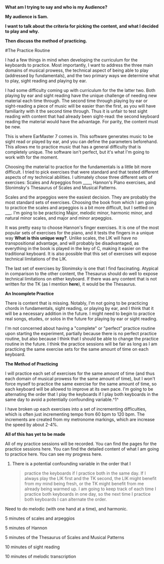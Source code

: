 **What am I trying to say and who is my Audience?**

**My audience is Sam.**

**I want to talk about the criteria for picking the content, and what I
decided to play and why.**

**Then discuss the method of practicing.**

#The Practice Routine

I had a few things in mind when developing the curriculum for the
keyboards to practice. Most importantly, I want to address the three
main domains of musical prowess, the technical aspect of being able to
play (addressed by fundamentals), and the two primary ways we determine
what to play, sight reading and playing by ear.

I had some difficulty coming up with curriculum for the the latter two.
Both playing by ear and sight reading have the unique challenge of
needing new material each time through. The second time through playing
by ear or sight-reading a piece of music will be easier than the first,
as you will have familiarity with it the second time through. Thus it is
unfair to test sight reading with content that had already been
sight-read: the second keyboard reading the material would have the
advantage. For parity, the content must be new.

This is where EarMaster 7 comes in. This software generates music to be
sight read or played by ear, and you can define the parameters
beforehand. This allows me to practice music that has a general
difficulty that is completely unique. The software isn't perfect, but
it's what I'm going to work with for the moment.

Choosing the material to practice for the fundamentals is a little bit
more difficult. I tried to pick exercises that were standard and that
tested different aspects of my technical abilities. I ultimately chose
three different sets of exercises: Scales and Arpeggios from \_\_\_\_,
Hannon's Piano exercises, and Slonimsky's Thesaurus of Scales and
Musical Patterns.

Scales and the arpeggios were the easiest decision. They are probably
the most standard sets of exercises. Choosing the book from which I am
going to practice the scales and arpeggios is a bit more difficult, but
I settled on \_\_\_. I'm going to be practicing Major, melodic minor,
harmonic minor, and natural minor scales, and major and minor arpeggios.

It was pretty easy to choose Hannon's finger exercises. It is one of the
most popular sets of exercises for the piano, and it tests the fingers
in a unique way **What is this unique way?**. Unlike scales, the LIK
will have no transpositional advantage, and will probably be
disadvantaged, as everything in the book is played in the key of C,
making it easier on the traditional keyboard. It is also possible that
this set of exercises will expose technical limitations of the LIK.

The last set of exercises by Slonimsky is one that I find fascinating.
Atypical in comparison to the other content, the Thesaurus should do
well to expose technical limitations on either keyboard. If there was
any content that is not written for the TK (as I mention **here**), it
would be the Thesaurus.

**An Incomplete Practice**

There is content that is missing. Notably, I'm not going to be
practicing chords in fundamentals, sight reading, or playing by ear, and
I think that it will be a necessary addition in the future. I might need
to begin to practice real songs, etudes, or solos in the future for
playing by ear or sight reading.

I'm not concerned about having a "complete" or "perfect" practice
routine upon starting the experiment, partially because there is no
perfect practice routine, but also because I think that I should be able
to change the practice routine in the future. I think the practice
sessions will be fair as long as I am practicing the same exercise sets
for the same amount of time on each keyboard.

**The Method of Practicing**

I will practice each set of exercises for the same amount of time (and
thus each domain of musical prowess for the same amount of time), but I
won't force myself to practice the same exercise for the same amount of
time, so each keyboard will be allowed to improve at its own pace. I'm
going to be alternating the order that I play the keyboards if I play
both keyboards in the same day to avoid a potentially confounding
variable.^1^

I have broken up each exercises into a set of incrementing difficulties,
which is often just incrementing tempo from 60 bpm to 120 bpm. The
increments are created from my metronome markings, which are increase
the speed by about 2-4%.

**All of this has yet to be made**

All of my practice sessions will be recorded. You can find the pages for
the practice sessions here. You can find the detailed content of what I
am going to practice here. You can see my progress here.

1.  There is a potential confounding variable in the order that I
    > practice the keyboards if I practice both in the same day. If I
    > always play the LIK first and the TK second, the LIK might benefit
    > from my mind being fresh, or the TK might benefit from me already
    > being warmed up. I am going to keep track of each time I practice
    > both keyboards in one day, so the next time I practice both
    > keyboards I can alternate the order.

Need to do melodic (with one hand at a time), and harmonic.

5 minutes of scales and arpeggios

5 minutes of Hannon

5 minutes of the Thesaurus of Scales and Musical Patterns

10 minutes of sight reading

10 minutes of melodic transcription
